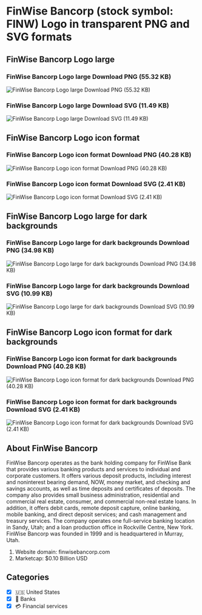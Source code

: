 # FinWise Bancorp (stock symbol: FINW) Logo in transparent PNG and SVG formats

## FinWise Bancorp Logo large

### FinWise Bancorp Logo large Download PNG (55.32 KB)

![FinWise Bancorp Logo large Download PNG (55.32 KB)](/img/orig/FINW_BIG-c530dea0.png)

### FinWise Bancorp Logo large Download SVG (11.49 KB)

![FinWise Bancorp Logo large Download SVG (11.49 KB)](/img/orig/FINW_BIG-7186f7e5.svg)

## FinWise Bancorp Logo icon format

### FinWise Bancorp Logo icon format Download PNG (40.28 KB)

![FinWise Bancorp Logo icon format Download PNG (40.28 KB)](/img/orig/FINW-55be318e.png)

### FinWise Bancorp Logo icon format Download SVG (2.41 KB)

![FinWise Bancorp Logo icon format Download SVG (2.41 KB)](/img/orig/FINW-5650424d.svg)

## FinWise Bancorp Logo large for dark backgrounds

### FinWise Bancorp Logo large for dark backgrounds Download PNG (34.98 KB)

![FinWise Bancorp Logo large for dark backgrounds Download PNG (34.98 KB)](/img/orig/FINW_BIG.D-2362b8a1.png)

### FinWise Bancorp Logo large for dark backgrounds Download SVG (10.99 KB)

![FinWise Bancorp Logo large for dark backgrounds Download SVG (10.99 KB)](/img/orig/FINW_BIG.D-a50da36c.svg)

## FinWise Bancorp Logo icon format for dark backgrounds

### FinWise Bancorp Logo icon format for dark backgrounds Download PNG (40.28 KB)

![FinWise Bancorp Logo icon format for dark backgrounds Download PNG (40.28 KB)](/img/orig/FINW.D-421a7d6d.png)

### FinWise Bancorp Logo icon format for dark backgrounds Download SVG (2.41 KB)

![FinWise Bancorp Logo icon format for dark backgrounds Download SVG (2.41 KB)](/img/orig/FINW.D-9f34c7c1.svg)

## About FinWise Bancorp

FinWise Bancorp operates as the bank holding company for FinWise Bank that provides various banking products and services to individual and corporate customers. It offers various deposit products, including interest and noninterest bearing demand, NOW, money market, and checking and savings accounts, as well as time deposits and certificates of deposits. The company also provides small business administration, residential and commercial real estate, consumer, and commercial non-real estate loans. In addition, it offers debit cards, remote deposit capture, online banking, mobile banking, and direct deposit services; and cash management and treasury services. The company operates one full-service banking location in Sandy, Utah; and a loan production office in Rockville Centre, New York. FinWise Bancorp was founded in 1999 and is headquartered in Murray, Utah.

1. Website domain: finwisebancorp.com
2. Marketcap: $0.10 Billion USD


## Categories
- [x] 🇺🇸 United States
- [x] 🏦 Banks
- [x] 💳 Financial services
